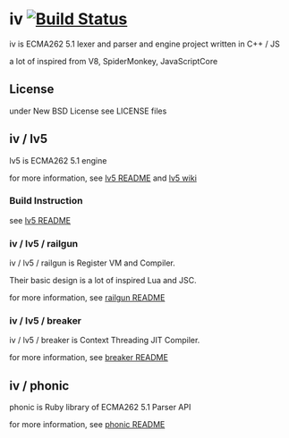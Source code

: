 # iv [![Build Status](https://travis-ci.org/Constellation/iv.png?branch=master)](https://travis-ci.org/Constellation/iv)

iv is ECMA262 5.1 lexer and parser and engine project written in C++ / JS

a lot of inspired from V8, SpiderMonkey, JavaScriptCore

## License

under New BSD License
see LICENSE files

## iv / lv5

lv5 is ECMA262 5.1 engine

for more information, see [lv5 README](https://github.com/Constellation/iv/tree/master/iv/lv5) and [lv5 wiki](https://github.com/Constellation/iv/wiki/lv5)

### Build Instruction

see [lv5 README](https://github.com/Constellation/iv/tree/master/iv/lv5)

### iv / lv5 / railgun

iv / lv5 / railgun is Register VM and Compiler.

Their basic design is a lot of inspired Lua and JSC.

for more information, see [railgun README](https://github.com/Constellation/iv/tree/master/iv/lv5/railgun)

### iv / lv5 / breaker

iv / lv5 / breaker is Context Threading JIT Compiler.

for more information, see [breaker README](https://github.com/Constellation/iv/tree/master/iv/lv5/breaker)

## iv / phonic

phonic is Ruby library of ECMA262 5.1 Parser API

for more information, see [phonic README](https://github.com/Constellation/iv/tree/master/iv/phonic)
